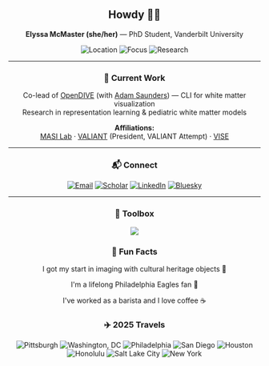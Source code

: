 <div align="center">

## Howdy 🤠👋  
**Elyssa McMaster (she/her)** — PhD Student, Vanderbilt University

![Location](https://img.shields.io/badge/Nashville,%20TN-6a8d73?style=flat&logo=map-pin&logoColor=ffffff)
![Focus](https://img.shields.io/badge/White%20Matter%20Models-cfa5b0?style=flat&logo=brain&logoColor=ffffff)
![Research](https://img.shields.io/badge/Representation%20Learning-6a8d73?style=flat)

---

### 🔬 Current Work
Co-lead of [OpenDIVE](https://github.com/MASILab/open_dive) (with [Adam Saunders](https://github.com/saundersresearch)) — CLI for white matter visualization  
Research in representation learning & pediatric white matter models  

**Affiliations:**  
[MASI Lab](https://my.vanderbilt.edu/masi/) · [VALIANT](https://www.vanderbilt.edu/valiant/) (President, VALIANT Attempt) · [VISE](https://www.vanderbilt.edu/vise/)

---

### 📬 Connect
[![Email](https://img.shields.io/badge/Email-elyssa.m.mcmaster@vanderbilt.edu-cfa5b0?style=flat&logo=gmail&logoColor=ffffff)](mailto:elyssa.m.mcmaster@vanderbilt.edu)
[![Scholar](https://img.shields.io/badge/Scholar-Profile-6a8d73?style=flat&logo=googlescholar&logoColor=ffffff)](https://scholar.google.com/citations?user=clsolRwAAAAJ&hl=en)
[![LinkedIn](https://img.shields.io/badge/LinkedIn-Profile-cfa5b0?style=flat&logo=linkedin&logoColor=ffffff)](https://www.linkedin.com/in/elyssa-mcmaster-959696206/)
[![Bluesky](https://img.shields.io/badge/Bluesky-elyssamcmaster.bsky.social-6a8d73?style=flat&logo=bluesky&logoColor=ffffff)](https://bsky.app/profile/elyssamcmaster.bsky.social)

---

### 🧰 Toolbox
<img src="https://skillicons.dev/icons?i=python,pytorch,git,github,docker,linux,vscode,md&theme=light&perline=8" />

### 🤪 Fun Facts
I got my start in imaging with cultural heritage objects 🎨

I'm a lifelong Philadelphia Eagles fan 🦅

I've worked as a barista and I love coffee ☕️

### ✈️ 2025 Travels
![Pittsburgh](https://img.shields.io/badge/Pittsburgh%20%F0%9F%9A%8B-white?style=flat&labelColor=6a8d73)
![Washington, DC](https://img.shields.io/badge/Washington%2C%20DC%20%F0%9F%8F%9B%EF%B8%8F-white?style=flat&labelColor=cfa5b0)
![Philadelphia](https://img.shields.io/badge/Philadelphia%20%F0%9F%A6%85-white?style=flat&labelColor=6a8d73)
![San Diego](https://img.shields.io/badge/San%20Diego%20%F0%9F%8C%8A-white?style=flat&labelColor=cfa5b0)
![Houston](https://img.shields.io/badge/Houston%20%F0%9F%9A%80-white?style=flat&labelColor=6a8d73)
![Honolulu](https://img.shields.io/badge/Honolulu%20%F0%9F%8F%96%EF%B8%8F-white?style=flat&labelColor=cfa5b0)
![Salt Lake City](https://img.shields.io/badge/Salt%20Lake%20City%20%F0%9F%8F%94%EF%B8%8F-white?style=flat&labelColor=6a8d73)
![New York](https://img.shields.io/badge/New%20York%20%F0%9F%97%BD%EF%B8%8F-white?style=flat&labelColor=cfa5b0)

</div>


<!--
**ElyssaMcMaster/ElyssaMcMaster** is a ✨ _special_ ✨ repository because its `README.md` (this file) appears on your GitHub profile.
!!!
Here are some ideas to get you started:

- 🔭 I’m currently working on ...
- 🌱 I’m currently learning ...
- 👯 I’m looking to collaborate on ...
- 🤔 I’m looking for help with ...
- 💬 Ask me about ...
- 📫 How to reach me: ...
- 😄 Pronouns: ...
- ⚡ Fun fact: ...
-->

